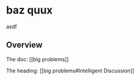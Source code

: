# baz quux

asdf

## Overview

The doc: [[big problems]]

The heading: [[big problems#Intelligent Discussion]]
